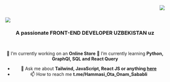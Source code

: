 <img align="right" src="https://visitor-badge.laobi.icu/badge?page_id=salesp07.salesp07" />

<h1 align="center>
<a href="https://git.io/typing-svg" align="center">
<img src="https://readme-typing-svg.herokuapp.com/?font=Righteous&size=35&center=true&vCenter=true&width=500&height=70&duration=4000&lines=Hi+There+👋!;+I'm+Abdulakhad+Turgunaliev!;" />
</a>  
</h1>

<h3 align="center">A passionate FRONT-END DEVELOPER UZBEKISTAN uz</h3>

<br/>
<div align="center">
  
  👀 I’m currently working on an **Online Store**
  🌱 I’m currently learning **Python, GraphQl, SQL and React Query**
- 💞️ Ask me about **Tailwind, JavaScript, React JS or anything [here](https://github.com/Qoqondabitta/Qoqondabitta/issues)**
- 📫 How to reach me **t.me/Hammasi_Ota_Onam_Sababli**
</div>
<!---
Qoqondabitta/Qoqondabitta is a ✨ special ✨ repository because its `README.md` (this file) appears on your GitHub profile.
You can click the Preview link to take a look at your changes.
--->
